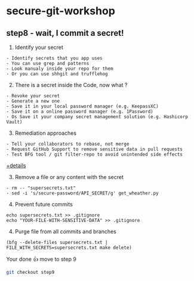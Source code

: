 # secure-git-workshop

## step8 - wait, I commit a secret!

1. Identify your secret
```
- Identify secrets that you app uses
- You can use grep and patterns
- Look manualy inside your repo for them
- Or you can use shhgit and trufflehog 
```

2. There is a secret inside the Code, now what ?
```
- Revoke your secret
- Generate a new one
- Save it in your local password manager (e.g. KeepassXC)
- Save it on a online password manager (e.g. 1Password)
- Os Save it your company secret management solution (e.g. Hashicorp Vault)
```

3. Remediation approaches
```
- Tell your collaborators to rebase, not merge
- Request GitHub Support to remove sensitive data in pull requests
- Test BFG tool / git filter-repo to avoid unintended side effects
```
[+details](https://docs.github.com/cn/authentication/keeping-your-account-and-data-secure/removing-sensitive-data-from-a-repository#)

3. Remove a file or any content with the secret
```
- rm -- "supersecrets.txt"
- sed -i 's/secure-password/API_SECRET/g' get_wheather.py
```

4. Prevent future commits
```
echo supersecrets.txt >> .gitignore
echo "YOUR-FILE-WITH-SENSITIVE-DATA" >> .gitignore
```

4. Purge file from all commits and branches
```
(bfg --delete-files supersecrets.txt | FILE_WITH_SECRETS=supersecrets.txt make delete)
```

Your done 👍 move to step 9
```bash
git checkout step9
```
